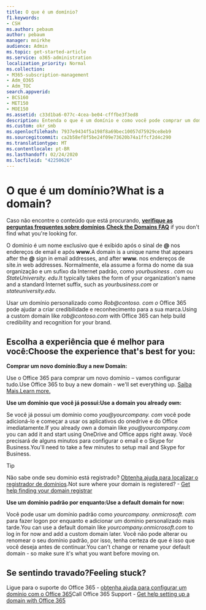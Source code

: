 ```yaml
---
title: O que é um domínio?
f1.keywords:
- CSH
ms.author: pebaum
author: pebaum
manager: mnirkhe
audience: Admin
ms.topic: get-started-article
ms.service: o365-administration
localization_priority: Normal
ms.collection:
- M365-subscription-management
- Adm_O365
- Adm_TOC
search.appverid:
- BCS160
- MET150
- MOE150
ms.assetid: c33d1ba6-077c-4cea-be04-cfffbe3f3ed8
description: Entenda o que é um domínio e como você pode comprar um domínio ou usar o domínio padrão de sua empresa.
ms.custom: okr_smb
ms.openlocfilehash: 7937e9434f5a198f8a69bec10057d75929ce8eb9
ms.sourcegitcommit: ca2b58ef8f5be24f09e73620b74a1ffcf2d4c290
ms.translationtype: MT
ms.contentlocale: pt-BR
ms.lasthandoff: 02/24/2020
ms.locfileid: "42250626"
---
```

# <a name="what-is-a-domain"></a><span data-ttu-id="57e89-103">O que é um domínio?</span><span class="sxs-lookup"><span data-stu-id="57e89-103">What is a domain?</span></span>

 <span data-ttu-id="57e89-104">Caso não encontre o conteúdo que está procurando, **[verifique as perguntas frequentes sobre domínios](../setup/domains-faq.md)**.</span><span class="sxs-lookup"><span data-stu-id="57e89-104">**[Check the Domains FAQ](../setup/domains-faq.md)** if you don't find what you're looking for.</span></span> 
  
<span data-ttu-id="57e89-105">O domínio é um nome exclusivo que é exibido após o sinal de **@** nos endereços de email e após **www.**</span><span class="sxs-lookup"><span data-stu-id="57e89-105">A domain is a unique name that appears after the **@** sign in email addresses, and after **www.**</span></span> <span data-ttu-id="57e89-106">nos endereços de site.</span><span class="sxs-lookup"><span data-stu-id="57e89-106">in web addresses.</span></span> <span data-ttu-id="57e89-107">Normalmente, ela assume a forma do nome da sua organização e um sufixo da Internet padrão, como *yourbusiness<span> . com* ou *StateUniversity.<span> edu*.</span><span class="sxs-lookup"><span data-stu-id="57e89-107">It typically takes the form of your organization's name and a standard Internet suffix, such as *yourbusiness.<span>com* or *stateuniversity.<span>edu*.</span></span> 
  
<span data-ttu-id="57e89-108">Usar um domínio personalizado como *Rob@contoso.<span> com o* Office 365 pode ajudar a criar credibilidade e reconhecimento para a sua marca.</span><span class="sxs-lookup"><span data-stu-id="57e89-108">Using a custom domain like *rob@contoso.<span>com* with Office 365 can help build credibility and recognition for your brand.</span></span> 
  
## <a name="choose-the-experience-thats-best-for-you"></a><span data-ttu-id="57e89-109">Escolha a experiência que é melhor para você:</span><span class="sxs-lookup"><span data-stu-id="57e89-109">Choose the experience that's best for you:</span></span>

 <span data-ttu-id="57e89-110">**Comprar um novo domínio:**</span><span class="sxs-lookup"><span data-stu-id="57e89-110">**Buy a new Domain:**</span></span>
  
<span data-ttu-id="57e89-111">Use o Office 365 para comprar um novo domínio – vamos configurar tudo.</span><span class="sxs-lookup"><span data-stu-id="57e89-111">Use Office 365 to buy a new domain - we'll set everything up.</span></span> [<span data-ttu-id="57e89-112">Saiba Mais.</span><span class="sxs-lookup"><span data-stu-id="57e89-112">Learn more.</span></span>](buy-a-domain-name.md)
  
 <span data-ttu-id="57e89-113">**Use um domínio que você já possui:**</span><span class="sxs-lookup"><span data-stu-id="57e89-113">**Use a domain you already own:**</span></span>
  
<span data-ttu-id="57e89-114">Se você já possui um domínio como *you@yourcompany.<span> com* você pode adicioná-lo e começar a usar os aplicativos do onedrive e do Office imediatamente.</span><span class="sxs-lookup"><span data-stu-id="57e89-114">If you already own a domain like  *you@yourcompany.<span>com*  you can add it and start using OneDrive and Office apps right away.</span></span> <span data-ttu-id="57e89-115">Você precisará de alguns minutos para configurar o email e o Skype for Business.</span><span class="sxs-lookup"><span data-stu-id="57e89-115">You'll need to take a few minutes to setup mail and Skype for Business.</span></span> 
  
> [!TIP]
> <span data-ttu-id="57e89-p104">Não sabe onde seu domínio está registrado? [Obtenha ajuda para localizar o registrador de domínios](find-your-domain-registrar.md).</span><span class="sxs-lookup"><span data-stu-id="57e89-p104">Not sure where your domain is registered? - [Get help finding your domain registrar](find-your-domain-registrar.md)</span></span>
  
 <span data-ttu-id="57e89-118">**Use um domínio padrão por enquanto:**</span><span class="sxs-lookup"><span data-stu-id="57e89-118">**Use a default domain for now:**</span></span>
  
<span data-ttu-id="57e89-119">Você pode usar um domínio padrão como *yourcompany. onmicrosoft.<span> com* para fazer logon por enquanto e adicionar um domínio personalizado mais tarde.</span><span class="sxs-lookup"><span data-stu-id="57e89-119">You can use a default domain like  *yourcompany.onmicrosoft.<span>com*  to log in for now and add a custom domain later.</span></span> <span data-ttu-id="57e89-120">Você não pode alterar ou renomear o seu domínio padrão, por isso, tenha certeza de que é isso que você deseja antes de continuar.</span><span class="sxs-lookup"><span data-stu-id="57e89-120">You can't change or rename your default domain - so make sure it's what you want before moving on.</span></span> 
  
## <a name="feeling-stuck"></a><span data-ttu-id="57e89-121">Se sentindo travado?</span><span class="sxs-lookup"><span data-stu-id="57e89-121">Feeling stuck?</span></span>

<span data-ttu-id="57e89-122">Ligue para o suporte do Office 365 - [obtenha ajuda para configurar um domínio com o Office 365](../contact-support-for-business-products.md)</span><span class="sxs-lookup"><span data-stu-id="57e89-122">Call Office 365 Support - [Get help setting up a domain with Office 365](../contact-support-for-business-products.md)</span></span>
  

